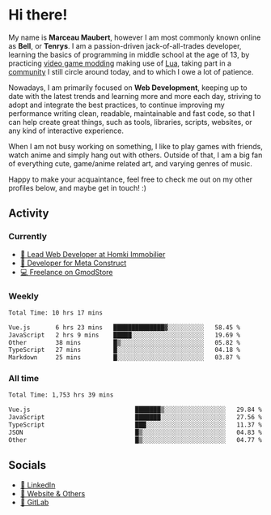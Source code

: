 # Hi there!

My name is **Marceau Maubert**, however I am most commonly known online as **Bell**, or **Tenrys**. I am a passion-driven jack-of-all-trades developer, learning the basics of programming in middle school at the age of 13, by practicing [video game modding](https://garrysmod.com) making use of [Lua](https://lua.org), taking part in a [community](https://metastruct.net) I still circle around today, and to which I owe a lot of patience.

Nowadays, I am primarily focused on **Web Development**, keeping up to date with the latest trends and learning more and more each day, striving to adopt  and integrate the best practices, to continue improving my performance writing clean, readable, maintainable and fast code, so that I can help create great things, such as tools, libraries, scripts, websites, or any kind of interactive experience.

When I am not busy working on something, I like to play games with friends, watch anime and simply hang out with others. Outside of that, I am a big fan of everything cute, game/anime related art, and varying genres of music.

Happy to make your acquaintance, feel free to check me out on my other profiles below, and maybe get in touch! :)

## Activity

### Currently

- [🏢 Lead Web Developer at Homki Immobilier](https://homki-immobilier.com)
- [🎈 Developer for Meta Construct](https://metastruct.net)
- [💻 Freelance on GmodStore](https://www.gmodstore.com/users/Tenrys)

### Weekly
<!--START_SECTION:wakaWeekly-->

```txt
Total Time: 10 hrs 17 mins

Vue.js       6 hrs 23 mins   ██████████████▓░░░░░░░░░░   58.45 %
JavaScript   2 hrs 9 mins    █████░░░░░░░░░░░░░░░░░░░░   19.69 %
Other        38 mins         █▒░░░░░░░░░░░░░░░░░░░░░░░   05.82 %
TypeScript   27 mins         █░░░░░░░░░░░░░░░░░░░░░░░░   04.18 %
Markdown     25 mins         █░░░░░░░░░░░░░░░░░░░░░░░░   03.87 %
```

<!--END_SECTION:wakaWeekly-->

### All time
<!--START_SECTION:wakaTotal-->

```txt
Total Time: 1,753 hrs 39 mins

Vue.js                             ███████▒░░░░░░░░░░░░░░░░░   29.84 %
JavaScript                         ███████░░░░░░░░░░░░░░░░░░   27.56 %
TypeScript                         ███░░░░░░░░░░░░░░░░░░░░░░   11.37 %
JSON                               █▒░░░░░░░░░░░░░░░░░░░░░░░   04.83 %
Other                              █▒░░░░░░░░░░░░░░░░░░░░░░░   04.77 %
```

<!--END_SECTION:wakaTotal-->

## Socials

- [👔 LinkedIn](https://www.linkedin.com/in/marceau-maubert)
- [🔗 Website & Others](https://bell.moe)
- [🦊 GitLab](https://gitlab.com/Tenrys)
